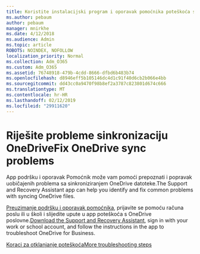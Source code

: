 ```yaml
---
title: Koristite instalacijski program i oporavak pomoćnika poteškoća s OneDrive poslovne
ms.author: pebaum
author: pebaum
manager: mnirkhe
ms.date: 4/12/2018
ms.audience: Admin
ms.topic: article
ROBOTS: NOINDEX, NOFOLLOW
localization_priority: Normal
ms.collection: Adm_O365
ms.custom: Adm_O365
ms.assetid: 76748918-479b-4cdd-8666-dfbd6b483b74
ms.openlocfilehash: d8946eff5b105146dc4d1c91f40d6cb2b066e4bb
ms.sourcegitcommit: dd43cc0a9470f98b8ef2a3787c823801d674c666
ms.translationtype: MT
ms.contentlocale: hr-HR
ms.lasthandoff: 02/12/2019
ms.locfileid: "29911620"
---
```

# <a name="fix-onedrive-sync-problems"></a><span data-ttu-id="cc58f-102">Riješite probleme sinkronizaciju OneDrive</span><span class="sxs-lookup"><span data-stu-id="cc58f-102">Fix OneDrive sync problems</span></span>

<span data-ttu-id="cc58f-103">App podršku i oporavak Pomoćnik može vam pomoći prepoznati i popravak uobičajenih problema sa sinkroniziranjem OneDrive datoteke.</span><span class="sxs-lookup"><span data-stu-id="cc58f-103">The Support and Recovery Assistant app can help you identify and fix common problems with syncing OneDrive files.</span></span> 
  
<span data-ttu-id="cc58f-104">[Preuzimanje podršku i oporavak pomoćnika](https://aka.ms/sara), prijavite se pomoću računa poslu ili u školi i slijedite upute u app poteškoća s OneDrive poslovne.</span><span class="sxs-lookup"><span data-stu-id="cc58f-104">[Download the Support and Recovery Assistant](https://aka.ms/sara), sign in with your work or school account, and follow the instructions in the app to troubleshoot OneDrive for Business.</span></span> 
  
[<span data-ttu-id="cc58f-105">Koraci za otklanjanje poteškoća</span><span class="sxs-lookup"><span data-stu-id="cc58f-105">More troubleshooting steps</span></span>](https://go.microsoft.com/fwlink/?linkid=872097)
  

